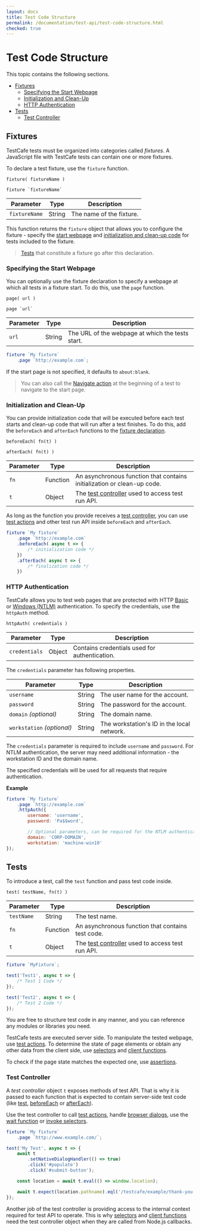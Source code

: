 ```yaml
---
layout: docs
title: Test Code Structure
permalink: /documentation/test-api/test-code-structure.html
checked: true
---
```

# Test Code Structure

This topic contains the following sections.

* [Fixtures](#fixtures)
  * [Specifying the Start Webpage](#specifying-the-start-webpage)
  * [Initialization and Clean-Up](#initialization-and-clean-up)
  * [HTTP Authentication](#http-authentication)
* [Tests](#tests)
  * [Test Controller](#test-controller)

## Fixtures

TestCafe tests must be organized into categories called *fixtures*.
A JavaScript file with TestCafe tests can contain one or more fixtures.

To declare a test fixture, use the `fixture` function.

```text
fixture( fixtureName )
```

```text
fixture `fixtureName`
```

Parameter     | Type   | Description
------------- | ------ | ------------------------
`fixtureName` | String | The name of the fixture.

This function returns the `fixture` object that allows you to configure the fixture - specify the [start webpage](#specifying-the-start-webpage) and [initialization and clean-up code](#initialization-and-clean-up) for tests included to the fixture.

> [Tests](#tests) that constitute a fixture go after this declaration.

### Specifying the Start Webpage

You can optionally use the fixture declaration to specify a webpage at which all tests in a fixture start.
To do this, use the `page` function.

```text
page( url )
```

```text
page `url`
```

Parameter | Type   | Description
--------- | ------ | ------------------------------------------------
`url`     | String | The URL of the webpage at which the tests start.

```js
fixture `My fixture`
    .page `http://example.com`;
```

If the start page is not specified, it defaults to `about:blank`.

> You can also call the [Navigate action](actions/navigate.md) at the beginning of a test
> to navigate to the start page.

### Initialization and Clean-Up

You can provide initialization code that will be executed before each test starts and clean-up code that will run after a test finishes.
To do this, add the `beforeEach` and `afterEach` functions to the [fixture declaration](#fixtures).

```text
beforeEach( fn(t) )
```

```text
afterEach( fn(t) )
```

Parameter | Type     | Description
--------- | -------- | ---------------------------------------------------------------------------
`fn`      | Function | An asynchronous function that contains initialization or clean-up code.
`t`       | Object   | The [test controller](#test-controller) used to access test run API.

As long as the function you provide receives a [test controller](#test-controller),
you can use [test actions](actions/index.md) and other test run API inside `beforeEach` and `afterEach`.

```js
fixture `My fixture`
    .page `http://example.com`
    .beforeEach( async t => {
        /* initialization code */
    })
    .afterEach( async t => {
        /* finalization code */
    })
```

### HTTP Authentication

TestCafe allows you to test web pages that are protected with HTTP [Basic](https://en.wikipedia.org/wiki/Basic_access_authentication) or [Windows (NTLM)](https://en.wikipedia.org/wiki/Integrated_Windows_Authentication) authentication. To specify the credentials, use the `httpAuth` method.

```text
httpAuth( credentials )
```

Parameter     | Type   | Description
------------- | ------ | ------------------------------------------------
`credentials` | Object | Contains credentials used for authentication.

The `credentials` parameter has following properties.

Parameter                       | Type   | Description
------------------------------- | ------ | --------------------------------------------------------------------
`username`                      | String | The user name for the account.
`password`                      | String | The password for the account.
`domain`&#160;*(optional)*      | String | The domain name.
`workstation`&#160;*(optional)* | String | The workstation's ID in the local network.

The `credentials` parameter is required to include `username` and `password`. For NTLM authentication, the server may need additional information - the workstation ID and the domain name.

The specified credentials will be used for all requests that require authentication.

**Example**

```js
fixture `My fixture`
    .page `http://example.com`
    .httpAuth({
        username: 'username',
        password: 'Pa$$word',

        // Optional parameters, can be required for the NTLM authentication.
        domain: 'CORP-DOMAIN',
        workstation: 'machine-win10'
});
```

## Tests

To introduce a test, call the `test` function and pass test code inside.

```text
test( testName, fn(t) )
```

Parameter  | Type     | Description
---------- | -------- | --------------------------------------------------------------------
`testName` | String   | The test name.
`fn`       | Function | An asynchronous function that contains test code.
`t`        | Object   | The [test controller](#test-controller) used to access test run API.

```js
fixture `MyFixture`;

test('Test1', async t => {
    /* Test 1 Code */
});

test('Test2', async t => {
    /* Test 2 Code */
});
```

You are free to structure test code in any manner, and you can
reference any modules or libraries you need.

TestCafe tests are executed server side. To manipulate the tested webpage, use [test actions](actions/index.md).
To determine the state of page elements or obtain any other data from the client side, use [selectors](selecting-page-elements/selectors.md) and
[client functions](obtaining-data-from-the-client.md).

To check if the page state matches the expected one, use [assertions](assertions/index.md).

### Test Controller

A *test controller* object `t` exposes methods of test API. That is why it is
passed to each function that is expected to contain server-side test code (like [test](#tests),
[beforeEach](#initialization-and-clean-up) or [afterEach](#initialization-and-clean-up)).

Use the test controller to call [test actions](actions/index.md), handle [browser dialogs](handling-native-dialogs.md),
use the [wait function](pausing-the-test.md) or [invoke selectors](selecting-page-elements/index.md).

```js
fixture `My fixture`
    .page `http://www.example.com/`;

test('My Test', async t => {
    await t
        .setNativeDialogHandler(() => true)
        .click('#populate')
        .click('#submit-button');

    const location = await t.eval(() => window.location);

    await t.expect(location.pathname).eql('/testcafe/example/thank-you.html');
});
```

Another job of the test controller is providing access to the internal context required for test API to operate.
This is why [selectors](selecting-page-elements/selectors.md) and
[client functions](obtaining-data-from-the-client.md) need the test controller object when they are
called from Node.js callbacks.
